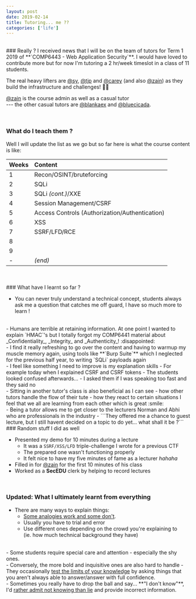 ```yaml
---
layout: post
date: 2019-02-14
title: Tutoring... me ??
categories: ['life']
---
```


<br/>  
### Really ?
I received news that I will be on the team of tutors for Term 1 2019 of **`COMP6443 - Web Application Security`**. I would have loved to contribute more but for now I'm tutoring a 2 hr/week timeslot in a class of 11 students.  
 
The real heavy lifters are <u>@sy</u>, <u>@tjp</u> and <u>@carey</u> (and also <u>@zain</u>) as they build the infrastructure and challenges!  :wrench::triangular_flag_on_post:  

<u>@zain</u> is the course admin as well as a casual tutor   
---  the other casual tutors are <u>@blankaex</u> and <u>@bluecicada</u>.

<br/>

### What do I teach them ?

Well I will update the list as we go but so far here is what the course content is like:

| **Weeks** | **Content** |
|:------|:--------|
| 1 | Recon/OSINT/bruteforcing |
| 2 | SQLi |
| 3 | SQLi _(cont.)_/XXE |
| 4 | Session Management/CSRF |
| 5 | Access Controls (Authorization/Authentication) |
| 6 | XSS |
| 7 | SSRF/LFD/RCE |
| 8 | |
| 9 | |
| - | _(end)_ |

<br/>
<br/>
### What have I learnt so far ?

- You can never truly understand a technical concept, students always ask me a question that catches me off guard, I have so much more to learn !  
<br/>
- Humans are terrible at retaining information. At one point I wanted to explain `HMAC`'s but I totally forgot my COMP6441 material about _Confidentiality_, _Integrity_ and _Authenticity_! :disappointed:  
<br/>
- I find it really refreshing to go over the content and having to warmup my muscle memory again, using tools like **`Burp Suite`** which I neglected for the previous half year, to writing `SQLi` payloads again  
<br/>
- I feel like something I need to improve is my explanation skills
  - For example today when I explained CSRF and CSRF tokens 
  - The students looked confused afterwards...
  - I asked them if I was speaking too fast and they said no  
<br/>
- Sitting in another tutor's class is also beneficial as I can see 
  - how other tutors handle the flow of their tute
  - how they react to certain situations  
I feel that we all are learning from each other which is great :smile:  
<br/>
- Being a tutor allows me to get closer to the lecturers Norman and Abhi who are professionals in the industry
  - ```They offered me a chance to guest lecture, but I still havent decided on a topic to do yet... what shall it be ?```

<br/>
### Random stuff I did as well

- Presented my demo for 10 minutes during a lecture
  - It was a `SSRF/XSS/LFD` triple-challenge I wrote for a previous CTF
  - The prepared one wasn't functioning properly
  - It felt nice to have my five minutes of fame as a lecturer _hahaha_ 
- Filled in for <u>@zain</u> for the first 10 minutes of his class
- Worked as a **SecEDU** clerk by helping to record lectures

  
<br/>

### Updated: What I ultimately learnt from everything
- There are many ways to explain things: 
  - <u>Some analogies work and some don't</u>.
  - Usually you have to trial and error
  - Use different ones depending on the crowd you're explaining to  
    (ie. how much technical background they have)  
 <br/> 
- Some students require special care and attention
  -  especially the shy ones.    
<br/>
- Conversely, the more bold and inquisitive ones are also hard to handle
  - They occasionally <u>test the limits of your knowledge</u> by asking things that you aren't always able to answer/answer with full confidence.    
<br/>
- Sometimes you really have to drop the ball and say... **"I don't know"**, 
I'd <u>rather admit not knowing than lie</u> and provide incorrect information.    
